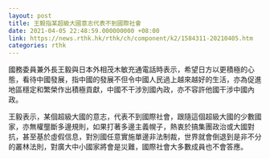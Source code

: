```yaml
---
layout: post
title: 王毅指某超級大國意志代表不到國際社會
date: 2021-04-05 22:48:59.000000000 +08:00
link: https://news.rthk.hk/rthk/ch/component/k2/1584311-20210405.htm
categories: rthk
---
```


國務委員兼外長王毅與日本外相茂木敏充通電話時表示，希望日方以更積極的心態，看待中國發展，指中國的發展不但令中國人民過上越來越好的生活，亦為促進地區穩定和繁榮作出積極貢獻，中國不干涉別國內政，亦不容許他國干涉中國內政。

王毅表示，某個超級大國的意志，代表不到國際社會，跟隨這個超級大國的少數國家，亦無權壟斷多邊規則，如果打著多邊主義幌子，熱衷於搞集團政治或大國對抗，甚至基於虛假信息，對別國任意實施單邊非法制裁，世界就會倒退到是非不分的叢林法則，對廣大中小國家將會是災難，國際社會大多數成員也不會答應。
